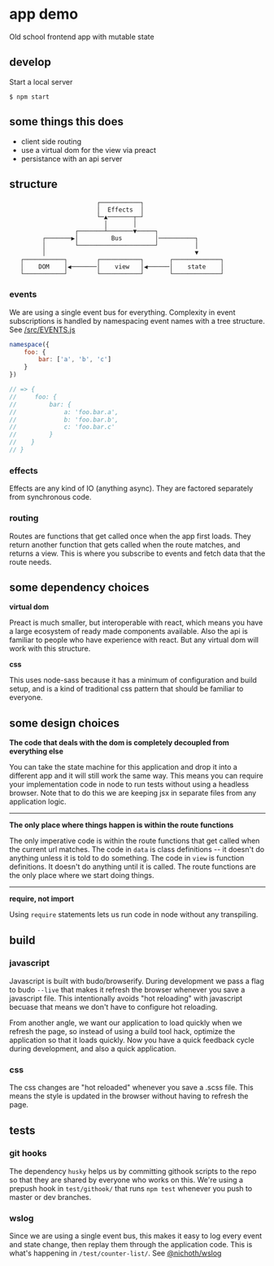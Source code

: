 # app demo

Old school frontend app with mutable state

## develop

Start a local server

```
$ npm start
```

## some things this does

* client side routing
* use a virtual dom for the view via preact
* persistance with an api server

## structure

```
                        ┌───────────┐
                        │  Effects  │
                        └─▲───────┬─┘
                          │       │
                  ┌───────┴───────▼─────┐
         ┌───────▶│         Bus         │──────────┐
         │        └─────────────────────┘          │
         │                                         ▼
   ┌───────────┐        ┌───────────┐       ┌─────────────┐
   │    DOM    │◀───────│    view   │◀──────│    state    │
   └───────────┘        └───────────┘       └─────────────┘
```

### events

We are using a single event bus for everything. Complexity in event subscriptions is handled by namespacing event names with a tree structure. See [/src/EVENTS.js](/src/EVENTS.js)

```js
namespace({
    foo: {
        bar: ['a', 'b', 'c']
    }
})

// => {
//     foo: {
//         bar: {
//             a: 'foo.bar.a',
//             b: 'foo.bar.b',
//             c: 'foo.bar.c'
//         }
//    }
// }
```

### effects

Effects are any kind of IO (anything async). They are factored separately from synchronous code.


### routing

Routes are functions that get called once when the app first loads. They return another function that gets called when the route matches, and returns a view. This is where you subscribe to events and fetch data that the route needs.


## some dependency choices

**virtual dom**

Preact is much smaller, but interoperable with react, which means you have a large ecosystem of ready made components available. Also the api is familiar to people who have experience with react. But any virtual dom will work with this structure.

**css**

This uses node-sass because it has a minimum of configuration and build setup, and is a kind of traditional css pattern that should be familiar to everyone.


## some design choices

**The code that deals with the dom is completely decoupled from everything else**

You can take the state machine for this application and drop it into a different app and it will still work the same way. This means you can require your implementation code in node to run tests without using a headless browser. Note that to do this we are keeping jsx in separate files from any application logic.

--------------------------

**The only place where things happen is within the route functions**

The only imperative code is within the route functions that get called when the current url matches. The code in `data` is class definitions -- it doesn't do anything unless it is told to do something. The code in `view` is function definitions. It doesn't do anything until it is called. The route functions are the only place where we start doing things.

---------------------------

**require, not import**

Using `require` statements lets us run code in node without any transpiling. 


## build

### javascript

Javascript is built with budo/browserify. During development we pass a flag to budo `--live` that makes it refresh the browser whenever you save a javascript file. This intentionally avoids "hot reloading" with javascript becuase that means we don't have to configure hot reloading.

From another angle, we want our application to load quickly when we refresh the page, so instead of using a build tool hack, optimize the application so that it loads quickly. Now you have a quick feedback cycle during development, and also a quick application. 

### css 

The css changes are "hot reloaded" whenever you save a .scss file. This means the style is updated in the browser without having to refresh the page.


## tests

### git hooks

The dependency `husky` helps us by committing githook scripts to the repo so that they are shared by everyone who works on this. We're using a prepush hook in `test/githook/` that runs `npm test` whenever you push to master or dev branches.

### wslog

Since we are using a single event bus, this makes it easy to log every event and state change, then replay them through the application code. This is what's happening in `/test/counter-list/`. See [@nichoth/wslog](https://github.com/nichoth/wslog)






